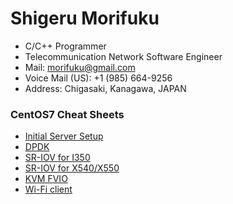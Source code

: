 # Shigeru Morifuku
* C/C++ Programmer
* Telecommunication Network Software Engineer
* Mail: morifuku@gmail.com
* Voice Mail (US): +1 (985) 664-9256‬
* Address: Chigasaki, Kanagawa, JAPAN


### CentOS7 Cheat Sheets
* [Initial Server Setup](centos7/initial.html)
* [DPDK](centos7/dpdk.html)
* [SR-IOV for I350](i350.html)
* [SR-IOV for X540/X550](x550.html)
* [KVM FVIO](fvio.html)
* [Wi-Fi client](wifi-c.html)